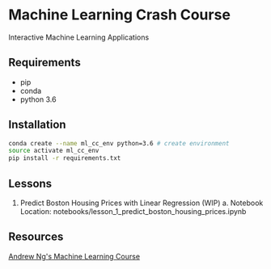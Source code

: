 # Machine Learning Crash Course
Interactive Machine Learning Applications

## Requirements
* pip
* conda
* python 3.6

## Installation

```bash
conda create --name ml_cc_env python=3.6 # create environment
source activate ml_cc_env
pip install -r requirements.txt
```

## Lessons

1. Predict Boston Housing Prices with Linear Regression (WIP)
	a. Notebook Location: notebooks/lesson_1_predict_boston_housing_prices.ipynb

## Resources
[Andrew Ng's Machine Learning Course](https://www.coursera.org/learn/machine-learning)
